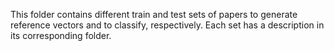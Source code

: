 This folder contains different train and test sets of papers to generate
reference vectors and to classify, respectively. Each set has a
description in its corresponding folder.